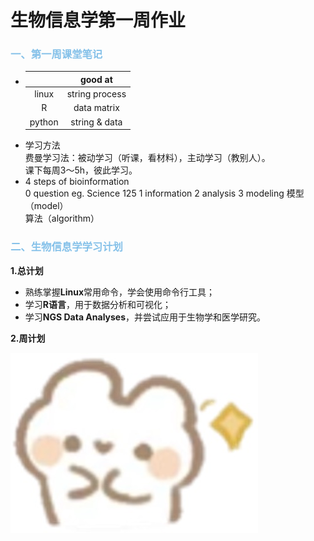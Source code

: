 # 生物信息学第一周作业
### <span style="color: #85C1E9;">一、第一周课堂笔记</span>
  * |      |good at       |
    |:----:|:------------:|
    |linux |string process|
    |R     |data matrix   |
    |python|string & data |
  * 学习方法<br>
    费曼学习法：被动学习（听课，看材料），主动学习（教别人）。<br>
    课下每周3～5h，彼此学习。<br>
  * 4 steps of bioinformation<br>
    0 question eg. Science 125
    1 information
    2 analysis
    3 modeling
模型（model）  
算法（algorithm）
###  <span style="color: #85C1E9;">二、生物信息学学习计划</span>
**1.总计划**
  * 熟练掌握**Linux**常用命令，学会使用命令行工具；
  * 学习**R语言**，用于数据分析和可视化；
  * 学习**NGS Data Analyses**，并尝试应用于生物学和医学研究。

**2.周计划**  
   
![可爱兔子](https://github.com/Joyee001/2025bioinfo/raw/main/images/兔子笑.jpg)
